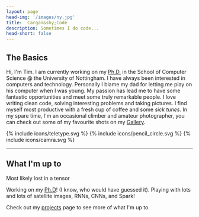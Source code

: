 ```yaml
---
layout: page
head-img: '/images/ny.jpg'
title:  Cargan&shy;Code
description: Sometimes I do code...
head-short: false
---
```


## The Basics

Hi, I'm Tim. 
I am currently working on my [Ph.D.](/projects/phd) in the School of Computer Science @ the University of Nottingham.
I have always been interested in computers and technology. 
Personally I blame my dad for letting me play on his computer when I was young.
My passion has lead me to have some fantastic opportunities and meet some truly remarkable people. 
I love writing clean code, solving interesting problems and taking pictures. 
I find myself most productive with a fresh cup of coffee and some _sick tunes_.
In my spare time, I'm an occasional climber and amateur photographer, you can check out some of my favourite shots on my [Gallery](gallery).

<!-- I have also realised that my website is woefully out of date and needs a big update (Sept 2023) so that's something to add to the list. -->

<div class="types">
	{% include icons/teletype.svg %}
	{% include icons/pencil_circle.svg %}
	{% include icons/camra.svg %}
</div>

---

## What I'm up to

Most likely lost in a tensor

Working on my [Ph.D](/projects/phd)! (I know, who would have guessed it). Playing with lots and lots of satellite images, RNNs, CNNs, and Spark!

Check out my [projects](projects) page to see more of what I'm up to.
<!-- I have also realised that my website is woefully out of date and needs a big update (Sept 2023) so that's something to add to the list. -->
